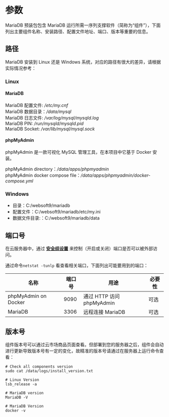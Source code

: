# 参数

MariaDB 预装包包含 MariaDB 运行所需一序列支撑软件（简称为“组件”），下面列出主要组件名称、安装路径、配置文件地址、端口、版本等重要的信息。

## 路径

MariaDB 安装到 Linux 还是 Windows 系统，对应的路径有很大的差异，请根据实际情况参考：

### Linux

#### MariaDB

MariaDB 配置文件: */etc/my.cnf*   
MariaDB 数据目录：*/data/mysql*   
MariaDB 日志文件: */var/log/mysql/mysqld.log*   
MariaDB PIN: */run/mysqld/mysqld.pid*   
MariaDB Socket: */var/lib/mysql/mysql.sock*

#### phpMyAdmin

phpMyAdmin 是一款可视化 MySQL 管理工具，在本项目中它基于 Docker 安装。  

phpMyAdmin directory：*/data/apps/phpmyadmin*  
phpMyAdmin docker compose file：*/data/apps/phpmyadmin/docker-compose.yml* 

### Windows

* 目录：C:/websoft9/mariadb
* 配置文件：C:/websoft9/mariadb/etc/my.ini
* 数据文件目录:：C:/websoft9/mariadb/data

## 端口号

在云服务器中，通过 **[安全组设置](https://support.websoft9.com/docs/faq/zh/tech-instance.html)** 来控制（开启或关闭）端口是否可以被外部访问。 

通过命令`netstat -tunlp` 看查看相关端口，下面列出可能要用到的端口：

| 名称 | 端口号 | 用途 |  必要性 |
| --- | --- | --- | --- |
| phpMyAdmin on Docker | 9090 | 通过 HTTP 访问 phpMyAdmin | 可选 |
| MariaDB | 3306 | 远程连接 MariaDB | 可选 |

## 版本号

组件版本号可以通过云市场商品页面查看。但部署到您的服务器之后，组件会自动进行更新导致版本号有一定的变化，故精准的版本号请通过在服务器上运行命令查看：

```shell
# Check all components version
sudo cat /data/logs/install_version.txt

# Linux Version
lsb_release -a

# MariaDB version
MariaDB -V

# MariaDB Version
docker -v
```